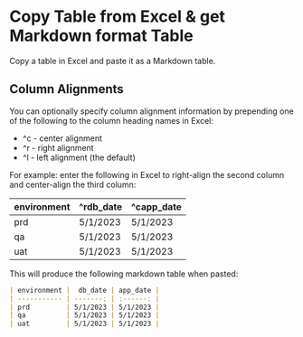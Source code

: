 # Copy Table from Excel & get Markdown format Table

Copy a table in Excel and paste it as a Markdown table.

## Column Alignments

You can optionally specify column alignment information by prepending one of the following to the column heading names in Excel:

* ^c  - center alignment
* ^r  - right alignment
* ^l   - left alignment (the default)

For example: enter the following in Excel to right-align the second column and center-align the third column:

| environment | ^rdb_date | ^capp_date |
| ----------- | --------- | ---------- |
| prd         | 5/1/2023  | 5/1/2023   |
| qa          | 5/1/2023  | 5/1/2023   |
| uat         | 5/1/2023  | 5/1/2023   |

This will produce the following markdown table when pasted:

```markdown
| environment |  db_date | app_date |
| ----------- | -------: | :------: |
| prd         | 5/1/2023 | 5/1/2023 |
| qa          | 5/1/2023 | 5/1/2023 |
| uat         | 5/1/2023 | 5/1/2023 |
```